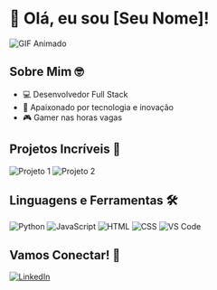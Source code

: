 # 👋 Olá, eu sou [Seu Nome]!

![GIF Animado](https://media.giphy.com/media/XG3G4CwGtHX9HyTImB/giphy.gif)

## Sobre Mim 🤓

- 💻 Desenvolvedor Full Stack
- 🚀 Apaixonado por tecnologia e inovação
- 🎮 Gamer nas horas vagas

## Projetos Incríveis 🚀

![Projeto 1](https://media.giphy.com/media/5eLDrEaRG6GW2/source.gif)
![Projeto 2](https://media.giphy.com/media/26gslkmdkgY6xvAtu/source.gif)

## Linguagens e Ferramentas 🛠️

![Python](https://media.giphy.com/media/LMt9638dO8dftAjtco/giphy.gif)
![JavaScript](https://media.giphy.com/media/ln7z2eWriiQAllfVcn/giphy.gif)
![HTML](https://media.giphy.com/media/XAxylRMCdpbEWUAvr8/giphy.gif)
![CSS](https://media.giphy.com/media/fsEaZldNC8A1PJ3mwp/giphy.gif)
![VS Code](https://media.giphy.com/media/IdyAQJVN2kVPNUrojM/giphy.gif)

## Vamos Conectar! 🤝

[![LinkedIn](https://img.shields.io/badge/-LinkedIn-0077B5?style=for-the-badge&logo=linkedin&logoColor=white)](https://www.linkedin.com/in/guilherme-oliveira-03379212b)
